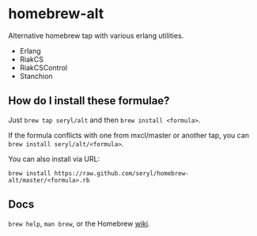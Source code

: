 homebrew-alt
============

Alternative homebrew tap with various erlang utilities.

* Erlang
* RiakCS
* RiakCSControl
* Stanchion


How do I install these formulae?
--------------------------------
Just `brew tap seryl/alt` and then `brew install <formula>`.

If the formula conflicts with one from mxcl/master or another tap, you can `brew install seryl/alt/<formula>`.

You can also install via URL:

```
brew install https://raw.github.com/seryl/homebrew-alt/master/<formula>.rb
```

Docs
----
`brew help`, `man brew`, or the Homebrew [wiki][].

[wiki]:http://wiki.github.com/mxcl/homebrew
